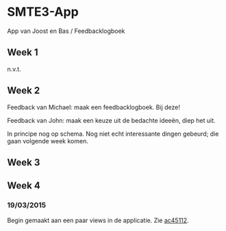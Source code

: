 # SMTE3-App
App van Joost en Bas / Feedbacklogboek

## Week 1
n.v.t.

## Week 2
Feedback van Michael: maak een feedbacklogboek. Bij deze!

Feedback van John: maak een keuze uit de bedachte ideeën, diep het uit.

In principe nog op schema. Nog niet echt interessante dingen gebeurd; die gaan volgende week komen.

## Week 3

## Week 4
### 19/03/2015
Begin gemaakt aan een paar views in de applicatie. Zie [ac45112](https://github.com/BasThomas/SMTE3-App/commit/ac45112e757a4d5bd3d74e63e25707f12f66ac0f).
